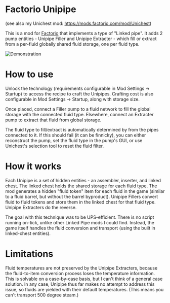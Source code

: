 # Factorio Unipipe

(see also my Unichest mod: https://mods.factorio.com/mod/Unichest)

This is a mod for [Factorio](http://factorio.com) that implements a type of
"Linked pipe". It adds 2 pump entities - Unipipe Filler and Unipipe Extracter -
which fill or extract from a per-fluid globally shared fluid storage, one per
fluid type.

![Demonstration](action1.gif)

# How to use

Unlock the technology (requirements configurable in Mod Settings -> Startup)
to access the recipe to craft the Unipipes. Crafting cost is also
configurable in Mod Settings -> Startup, along with storage size.

Once placed, connect a Filler pump to a fluid network to fill the global storage
with the connected fluid type. Elsewhere, connect an Extracter pump to extract
that fluid from global storage.

The fluid type to fill/extract is automatically determined by from the pipes
connected to it. If this should fail (it can be finnicky), you can either
reconstruct the pump, set the fluid type in the pump's GUI, or use Unichest's
selection tool to reset the fluid filter.

# How it works

Each Unipipe is a set of hidden entities - an assembler, inserter, and linked chest.
The linked chest holds the shared storage for each fluid type. The mod generates a
hidden "fluid token" item for each fluid in the game (similar to a fluid barrel, but
without the barrel byproduct). Unipipe Fillers convert fluid to fluid tokens and store
them in the linked chest for that fluid type. Unipipe Extracters do the reverse.

The goal with this technique was to be UPS-efficient. There is no script running on-tick,
unlike other Linked Pipe mods I could find. Instead, the game itself handles the fluid
conversion and transport (using the built in linked-chest entities).

# Limitations

Fluid temperatures are not preserved by the Unipipe Extracters, because the fluid-to-item
conversion process loses the temperature information. This is solvable on a case-by-case
basis, but I can't think of a general case solution. In any case, Unipipe thus far makes
no attempt to address this issue, so fluids are yielded with their default temperatures.
(This means you can't transport 500 degree steam.)